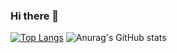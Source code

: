 ### Hi there 👋
[![Top Langs](https://github-readme-stats.vercel.app/api/top-langs/?username=mirrorislayout=compact)](https://github.com/anuraghazra/github-readme-stats)
![Anurag's GitHub stats](https://github-readme-stats.vercel.app/api?username=Mirroris)
<!--
**mirroris/mirroris** is a ✨ _special_ ✨ repository because its `README.md` (this file) appears on your GitHub profile.

Here are some ideas to get you started:

- 🔭 I’m currently working on ...
- 🌱 I’m currently learning ...
- 👯 I’m looking to collaborate on ...
- 🤔 I’m looking for help with ...
- 💬 Ask me about ...
- 📫 How to reach me: ...
- 😄 Pronouns: ...
- ⚡ Fun fact: ...
-->



